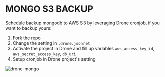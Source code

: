 # MONGO S3 BACKUP

Schedule backup mongodb to AWS S3 by leveraging Drone cronjob, if you want to backup yours:  

1. Fork the repo
2. Change the setting in `.drone.jsonnet`
3. Activate the project in Drone and fill up variables `aws_access_key_id`, `aws_secret_access_key`, `db_uri`
4. Setup cronjob in Drone project's setting

![drone-mongo](https://user-images.githubusercontent.com/6785698/67076974-cdc89400-f1c0-11e9-9ccc-d98ed054ec65.png)
